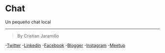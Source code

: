 Chat
====

Un pequeño chat local

---
>By Cristian Jaramillo 

-[Twitter](https://twitter.com/CristianOmarJar)
-[Linkedin](https://www.linkedin.com/in/cristianomarjar)
-[Facebook](https://www.facebook.com/cristianomarjar)
-[Blogger](http://cristianomarjaramillo.blogspot.mx/)
-[Instagram](http://instagram.com/cristianomarjar)
-[Meetup](http://www.meetup.com/members/134442142/)
